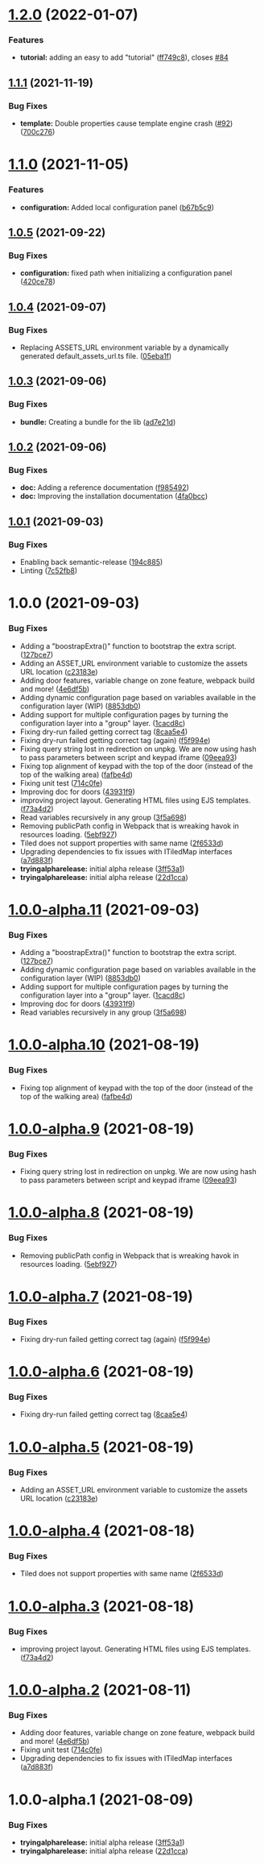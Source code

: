 # [1.2.0](https://github.com/workadventure/scripting-api-extra/compare/v1.1.1...v1.2.0) (2022-01-07)


### Features

* **tutorial:** adding an easy to add "tutorial" ([ff749c8](https://github.com/workadventure/scripting-api-extra/commit/ff749c85afb7b7939500a64cbf6ee06941af88b7)), closes [#84](https://github.com/workadventure/scripting-api-extra/issues/84)

## [1.1.1](https://github.com/workadventure/scripting-api-extra/compare/v1.1.0...v1.1.1) (2021-11-19)


### Bug Fixes

* **template:** Double properties cause template engine crash ([#92](https://github.com/workadventure/scripting-api-extra/issues/92)) ([700c276](https://github.com/workadventure/scripting-api-extra/commit/700c276ce19287fb229c448874a8a0d1ce079141))

# [1.1.0](https://github.com/workadventure/scripting-api-extra/compare/v1.0.5...v1.1.0) (2021-11-05)


### Features

* **configuration:** Added local configuration panel ([b67b5c9](https://github.com/workadventure/scripting-api-extra/commit/b67b5c90ed4cbcf6d075c391f901e5f79f8a9fa4))

## [1.0.5](https://github.com/workadventure/scripting-api-extra/compare/v1.0.4...v1.0.5) (2021-09-22)


### Bug Fixes

* **configuration:** fixed path when initializing a configuration panel ([420ce78](https://github.com/workadventure/scripting-api-extra/commit/420ce786a6b2ea9a360ef3d8e1d9a2ef8431dd22))

## [1.0.4](https://github.com/workadventure/scripting-api-extra/compare/v1.0.3...v1.0.4) (2021-09-07)


### Bug Fixes

* Replacing ASSETS_URL environment variable by a dynamically generated default_assets_url.ts file. ([05eba1f](https://github.com/workadventure/scripting-api-extra/commit/05eba1f5749b8b38cd602acf10e0538fe1ab118e))

## [1.0.3](https://github.com/workadventure/scripting-api-extra/compare/v1.0.2...v1.0.3) (2021-09-06)


### Bug Fixes

* **bundle:** Creating a bundle for the lib ([ad7e21d](https://github.com/workadventure/scripting-api-extra/commit/ad7e21dcfb6a46e5b2d549ae6ac355c54dd083ef))

## [1.0.2](https://github.com/workadventure/scripting-api-extra/compare/v1.0.1...v1.0.2) (2021-09-06)


### Bug Fixes

* **doc:** Adding a reference documentation ([f985492](https://github.com/workadventure/scripting-api-extra/commit/f9854929ddeddd163c2ece1618f3949dbf9e82a9))
* **doc:** Improving the installation documentation ([4fa0bcc](https://github.com/workadventure/scripting-api-extra/commit/4fa0bcc4aa544b7e8ec4adc940a3f8a0031bacf3))

## [1.0.1](https://github.com/workadventure/scripting-api-extra/compare/v1.0.0...v1.0.1) (2021-09-03)


### Bug Fixes

* Enabling back semantic-release ([194c885](https://github.com/workadventure/scripting-api-extra/commit/194c88505dfa063a8eb8ca177ea1548f1790ce2f))
* Linting ([7c52fb8](https://github.com/workadventure/scripting-api-extra/commit/7c52fb84700936848cbca9291c74c77aa6e24e73))

# 1.0.0 (2021-09-03)


### Bug Fixes

* Adding a "boostrapExtra()" function to bootstrap the extra script. ([127bce7](https://github.com/workadventure/scripting-api-extra/commit/127bce73e6f4baa62e8a4fb7c6c12f3620853c64))
* Adding an ASSET_URL environment variable to customize the assets URL location ([c23183e](https://github.com/workadventure/scripting-api-extra/commit/c23183e2fedf6ab4fb07b6b88fee5a1759bbe748))
* Adding door features, variable change on zone feature, webpack build and more! ([4e6df5b](https://github.com/workadventure/scripting-api-extra/commit/4e6df5bc16712e7c8b2e4b7001c72476e8f4b624))
* Adding dynamic configuration page based on variables available in the configuration layer (WIP) ([8853db0](https://github.com/workadventure/scripting-api-extra/commit/8853db08b6e9630e767f9e75a4ab916f070a6dc1))
* Adding support for multiple configuration pages by turning the configuration layer into a "group" layer. ([1cacd8c](https://github.com/workadventure/scripting-api-extra/commit/1cacd8ca7e25190f3956aaf998741d0b33e15209))
* Fixing dry-run failed getting correct tag ([8caa5e4](https://github.com/workadventure/scripting-api-extra/commit/8caa5e445b79feae35793a483f9a8d80d56f89d3))
* Fixing dry-run failed getting correct tag (again) ([f5f994e](https://github.com/workadventure/scripting-api-extra/commit/f5f994ee68fc441cde35ff616e7b31f91bbe9afa))
* Fixing query string lost in redirection on unpkg. We are now using hash to pass parameters between script and keypad iframe ([09eea93](https://github.com/workadventure/scripting-api-extra/commit/09eea93a245f0a886a053229567c61dcc5ccad0c))
* Fixing top alignment of keypad with the top of the door (instead of the top of the walking area) ([fafbe4d](https://github.com/workadventure/scripting-api-extra/commit/fafbe4d65ab93ffdff75a1110e2d68dae28325e0))
* Fixing unit test ([714c0fe](https://github.com/workadventure/scripting-api-extra/commit/714c0fe798ce82f262b86eb7595778201f279560))
* Improving doc for doors ([43931f9](https://github.com/workadventure/scripting-api-extra/commit/43931f99a90f38cb92597e51778375058421cdac))
* improving project layout. Generating HTML files using EJS templates. ([f73a4d2](https://github.com/workadventure/scripting-api-extra/commit/f73a4d2c24c98be1dbcc0cd1eb8c4220b051bd3e))
* Read variables recursively in any group ([3f5a698](https://github.com/workadventure/scripting-api-extra/commit/3f5a69857fcd1418f363c144f4f86ff762675322))
* Removing publicPath config in Webpack that is wreaking havok in resources loading. ([5ebf927](https://github.com/workadventure/scripting-api-extra/commit/5ebf9275b7f4e8142fc09692e394a04129b711b2))
* Tiled does not support properties with same name ([2f6533d](https://github.com/workadventure/scripting-api-extra/commit/2f6533d5ba456824f9104282fe28e3e93539942e))
* Upgrading dependencies to fix issues with ITiledMap interfaces ([a7d883f](https://github.com/workadventure/scripting-api-extra/commit/a7d883f70c4e5a5efd09a5c2d3f9c357b2791166))
* **tryingalpharelease:** initial alpha release ([3ff53a1](https://github.com/workadventure/scripting-api-extra/commit/3ff53a1717f47bb582b0c24c6377812289ba1c64))
* **tryingalpharelease:** initial alpha release ([22d1cca](https://github.com/workadventure/scripting-api-extra/commit/22d1ccac5a7069efaeb3394e077e4183165a7fc1))

# [1.0.0-alpha.11](https://github.com/workadventure/scripting-api-extra/compare/v1.0.0-alpha.10...v1.0.0-alpha.11) (2021-09-03)


### Bug Fixes

* Adding a "boostrapExtra()" function to bootstrap the extra script. ([127bce7](https://github.com/workadventure/scripting-api-extra/commit/127bce73e6f4baa62e8a4fb7c6c12f3620853c64))
* Adding dynamic configuration page based on variables available in the configuration layer (WIP) ([8853db0](https://github.com/workadventure/scripting-api-extra/commit/8853db08b6e9630e767f9e75a4ab916f070a6dc1))
* Adding support for multiple configuration pages by turning the configuration layer into a "group" layer. ([1cacd8c](https://github.com/workadventure/scripting-api-extra/commit/1cacd8ca7e25190f3956aaf998741d0b33e15209))
* Improving doc for doors ([43931f9](https://github.com/workadventure/scripting-api-extra/commit/43931f99a90f38cb92597e51778375058421cdac))
* Read variables recursively in any group ([3f5a698](https://github.com/workadventure/scripting-api-extra/commit/3f5a69857fcd1418f363c144f4f86ff762675322))

# [1.0.0-alpha.10](https://github.com/workadventure/scripting-api-extra/compare/v1.0.0-alpha.9...v1.0.0-alpha.10) (2021-08-19)


### Bug Fixes

* Fixing top alignment of keypad with the top of the door (instead of the top of the walking area) ([fafbe4d](https://github.com/workadventure/scripting-api-extra/commit/fafbe4d65ab93ffdff75a1110e2d68dae28325e0))

# [1.0.0-alpha.9](https://github.com/workadventure/scripting-api-extra/compare/v1.0.0-alpha.8...v1.0.0-alpha.9) (2021-08-19)


### Bug Fixes

* Fixing query string lost in redirection on unpkg. We are now using hash to pass parameters between script and keypad iframe ([09eea93](https://github.com/workadventure/scripting-api-extra/commit/09eea93a245f0a886a053229567c61dcc5ccad0c))

# [1.0.0-alpha.8](https://github.com/workadventure/scripting-api-extra/compare/v1.0.0-alpha.7...v1.0.0-alpha.8) (2021-08-19)


### Bug Fixes

* Removing publicPath config in Webpack that is wreaking havok in resources loading. ([5ebf927](https://github.com/workadventure/scripting-api-extra/commit/5ebf9275b7f4e8142fc09692e394a04129b711b2))

# [1.0.0-alpha.7](https://github.com/workadventure/scripting-api-extra/compare/v1.0.0-alpha.6...v1.0.0-alpha.7) (2021-08-19)


### Bug Fixes

* Fixing dry-run failed getting correct tag (again) ([f5f994e](https://github.com/workadventure/scripting-api-extra/commit/f5f994ee68fc441cde35ff616e7b31f91bbe9afa))

# [1.0.0-alpha.6](https://github.com/workadventure/scripting-api-extra/compare/v1.0.0-alpha.5...v1.0.0-alpha.6) (2021-08-19)


### Bug Fixes

* Fixing dry-run failed getting correct tag ([8caa5e4](https://github.com/workadventure/scripting-api-extra/commit/8caa5e445b79feae35793a483f9a8d80d56f89d3))

# [1.0.0-alpha.5](https://github.com/workadventure/scripting-api-extra/compare/v1.0.0-alpha.4...v1.0.0-alpha.5) (2021-08-19)


### Bug Fixes

* Adding an ASSET_URL environment variable to customize the assets URL location ([c23183e](https://github.com/workadventure/scripting-api-extra/commit/c23183e2fedf6ab4fb07b6b88fee5a1759bbe748))

# [1.0.0-alpha.4](https://github.com/workadventure/scripting-api-extra/compare/v1.0.0-alpha.3...v1.0.0-alpha.4) (2021-08-18)


### Bug Fixes

* Tiled does not support properties with same name ([2f6533d](https://github.com/workadventure/scripting-api-extra/commit/2f6533d5ba456824f9104282fe28e3e93539942e))

# [1.0.0-alpha.3](https://github.com/workadventure/scripting-api-extra/compare/v1.0.0-alpha.2...v1.0.0-alpha.3) (2021-08-18)


### Bug Fixes

* improving project layout. Generating HTML files using EJS templates. ([f73a4d2](https://github.com/workadventure/scripting-api-extra/commit/f73a4d2c24c98be1dbcc0cd1eb8c4220b051bd3e))

# [1.0.0-alpha.2](https://github.com/workadventure/scripting-api-extra/compare/v1.0.0-alpha.1...v1.0.0-alpha.2) (2021-08-11)


### Bug Fixes

* Adding door features, variable change on zone feature, webpack build and more! ([4e6df5b](https://github.com/workadventure/scripting-api-extra/commit/4e6df5bc16712e7c8b2e4b7001c72476e8f4b624))
* Fixing unit test ([714c0fe](https://github.com/workadventure/scripting-api-extra/commit/714c0fe798ce82f262b86eb7595778201f279560))
* Upgrading dependencies to fix issues with ITiledMap interfaces ([a7d883f](https://github.com/workadventure/scripting-api-extra/commit/a7d883f70c4e5a5efd09a5c2d3f9c357b2791166))

# 1.0.0-alpha.1 (2021-08-09)


### Bug Fixes

* **tryingalpharelease:** initial alpha release ([3ff53a1](https://github.com/workadventure/scripting-api-extra/commit/3ff53a1717f47bb582b0c24c6377812289ba1c64))
* **tryingalpharelease:** initial alpha release ([22d1cca](https://github.com/workadventure/scripting-api-extra/commit/22d1ccac5a7069efaeb3394e077e4183165a7fc1))
